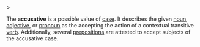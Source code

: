 <!-- markdownlint-disable MD041 -->>
The **accusative** is a possible value of [case](casus.md). It describes the given [noun](nomen.md), [adjective](adiectivum.md), or [pronoun](pronomen.md) as the accepting the action of a contextual transitive [verb](actus.md). Additionally, several [prepositions](praepositio.md) are attested to accept subjects of the accusative case.
